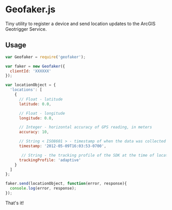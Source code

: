 # Geofaker.js

Tiny utility to register a device and send location updates to the ArcGIS Geotrigger Service.

## Usage

```js
var Geofaker = require('geofaker');

var faker = new Geofaker({
  clientId: 'XXXXXX'
});

var locationObject = {
  'locations': [
    {
      // Float - latitude
      latitude: 0.0,

      // Float - longitude
      longitude: 0.0,

      // Integer - horizontal accuracy of GPS reading, in meters
      accuracy: 10,

      // String < ISO8601 > - timestamp of when the data was collected
      timestamp: '2012-05-09T16:03:53-0700',

       // String - the tracking profile of the SDK at the time of location collection
      trackingProfile: 'adaptive'
    }
  ]
};

faker.send(locationObject, function(error, response){
  console.log(error, response);
});

```

That's it!
